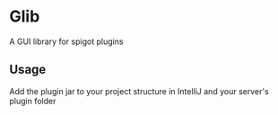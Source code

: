 # Glib
 A GUI library for spigot plugins


## Usage
Add the plugin jar to your project structure in IntelliJ and your server's plugin folder